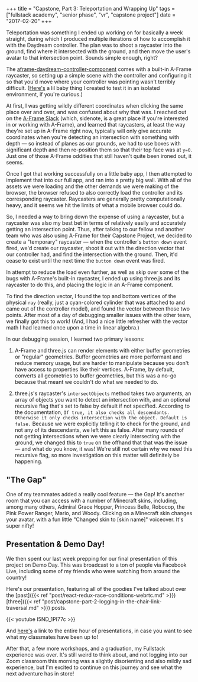 +++
title = "Capstone, Part 3: Teleportation and Wrapping Up"
tags = ["fullstack academy", "senior phase", "vr", "capstone project"]
date = "2017-02-20"
+++

Teleportation was something I ended up working on for basically a week straight, during which I produced multiple iterations of how to accomplish it with the Daydream controller. The plan was to shoot a raycaster into the ground, find where it intersected with the ground, and then move the user's avatar to that intersection point. Sounds simple enough, right?

The [aframe-daydream-controller-component](https://github.com/ryanbetts/aframe-daydream-controller-component) comes with a built-in A-Frame raycaster, so setting up a simple scene with the controller and configuring it so that you'd move where your controller was pointing wasn't terribly difficult. ([Here's](https://github.com/bethqiang/aframe-daydream-controller) a lil baby thing I created to test it in an isolated environment, if you're curious.)

At first, I was getting wildly different coordinates when clicking the same place over and over, and was confused about why that was. I reached out on the [A-Frame Slack](https://aframevr-slack.herokuapp.com/) (which, sidenote, is a great place if you're interested in or working with A-Frame), and learned that raycasters, at least the way they're set up in A-Frame right now, typically will only give accurate coordinates when you're detecting an intersection with something with depth — so instead of planes as our grounds, we had to use boxes with significant depth and then re-position them so that their top face was at `y=0`. Just one of those A-Frame oddities that still haven't quite been ironed out, it seems.

Once I got that working successfully on a little baby app, I then attempted to implement that into our full app, and ran into a pretty big wall. With all of the assets we were loading and the other demands we were making of the browser, the browser refused to also correctly load the controller and its corresponding raycaster. Raycasters are generally pretty computationally heavy, and it seems we hit the limits of what a mobile browser could do.

So, I needed a way to bring down the expense of using a raycaster, but a raycaster was also my best bet in terms of relatively easily and accurately getting an intersection point. Thus, after talking to our fellow and another team who was also using A-Frame for their Capstone Project, we decided to create a "temporary" raycaster — when the controller's `button down` event fired, we'd create our raycaster, shoot it out with the direction vector that our controller had, and find the intersection with the ground. Then, it'd cease to exist until the next time the `button down` event was fired.

In attempt to reduce the load even further, as well as skip over some of the bugs with A-Frame's built-in raycaster, I ended up using three.js and its raycaster to do this, and placing the logic in an A-Frame component.

To find the direction vector, I found the top and bottom vertices of the physical `ray` (really, just a cyan-colored cylinder that was attached to and came out of the controller model), and found the vector between those two points. After most of a day of debugging smaller issues with the other team, we finally got this to work! (And, I had a nice little refresher with the vector math I had learned once upon a time in linear algebra.)

In our debugging session, I learned two primary lessons:

1. A-Frame and three.js can render elements with either buffer geometries or "regular" geometries. Buffer geometries are more performant and reduce memory usage, but are harder to manipulate because you don't have access to properties like their vertices. A-Frame, by default, converts all geometries to buffer geometries, but this was a no-go because that meant we couldn't do what we needed to do.

2. three.js's raycaster's `intersectObjects` method takes two arguments, an array of objects you want to detect an intersection with, and an optional recursive flag that's set to false by default if not specified. According to the documentation, `If true, it also checks all descendants. Otherwise it only checks intersection with the object. Default is false.` Because we were explicitly telling it to check for the ground, and not any of its descendants, we left this as false. After many rounds of not getting intersections when we were clearly intersecting with the ground, we changed this to `true` on the offhand that that was the issue — and what do you know, it was! We're still not certain why we need this recursive flag, so more investigation on this matter will definitely be happening.

## "The Gap"

One of my teammates added a really cool feature — the Gap! It's another room that you can access with a number of Minecraft skins, including, among many others, Admiral Grace Hopper, Princess Belle, Robocop, the Pink Power Ranger, Mario, and Woody. Clicking on a Minecraft skin changes your avatar, with a fun little "Changed skin to [skin name]" voiceover. It's super nifty!

## Presentation & Demo Day!

We then spent our last week prepping for our final presentation of this project on Demo Day. This was broadcast to a ton of people via Facebook Live, including some of my friends who were watching from around the country!

Here's our presentation, featuring all of the goodies I've talked about over the [past]({{< ref "post/react-redux-race-conditions-webrtc.md" >}}) [three]({{< ref "post/capstone-part-2-logging-in-the-chair-link-traversal.md" >}}) posts.

{{< youtube I5ND_1PI77c >}}

And [here's](https://youtu.be/_M0p3UwNhB8) a link to the entire hour of presentations, in case you want to see what my classmates have been up to!

After that, a few more workshops, and a graduation, my Fullstack experience was over. It's still weird to think about, and not logging into our Zoom classroom this morning was a slightly disorienting and also mildly sad experience, but I'm excited to continue on this journey and see what the next adventure has in store!
